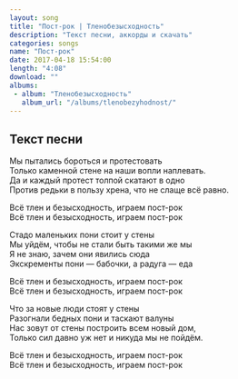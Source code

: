 ```yaml
---
layout: song
title: "Пост-рок | Тленобезысходность"
description: "Текст песни, аккорды и скачать"
categories: songs
name: "Пост-рок"
date: 2017-04-18 15:54:00
length: "4:08"
download: ""
albums:
 - album: "Тленобезысходность"
   album_url: "/albums/tlenobezyhodnost/"
---
```



## Текст песни  
Мы пытались бороться и протестовать  
Только каменной стене на наши вопли наплевать.  
Да и каждый протест толпой скатают в одно  
Против редьки в пользу хрена, что не слаще всё равно.  

Всё тлен и безысходность, играем пост-рок  
Всё тлен и безысходность, играем пост-рок  

Стадо маленьких пони стоит у стены  
Мы уйдём, чтобы не стали быть такими же мы  
Я не знаю, зачем они явились сюда  
Экскременты пони — бабочки, а радуга — еда  

Всё тлен и безысходность, играем пост-рок  
Всё тлен и безысходность, играем пост-рок  

Что за новые люди стоят у стены  
Разогнали бедных пони и таскают валуны  
Нас зовут от стены построить всем новый дом,  
Только сил давно уж нет и никуда мы не пойдём.  

Всё тлен и безысходность, играем пост-рок  
Всё тлен и безысходность, играем пост-рок  